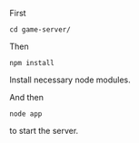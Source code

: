 First

```
cd game-server/
```

Then

```
npm install
```

Install necessary node modules.

And then

```
node app
```

to start the server.